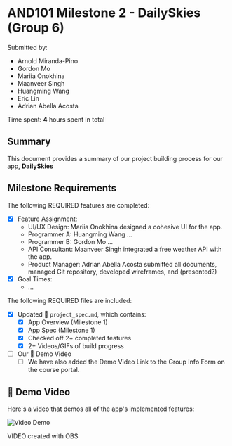 <!-- (This is a comment) INSTRUCTIONS: Go through this page and fill out any **bolded** entries with their correct values.-->

# AND101 Milestone 2 - DailySkies (Group 6)

Submitted by:
- Arnold Miranda-Pino 
- Gordon Mo 
- Mariia Onokhina 
- Maanveer Singh 
- Huangming Wang 
- Eric Lin 
- Adrian Abella Acosta

Time spent: **4** hours spent in total

## Summary

This document provides a summary of our project building process for our app, **DailySkies**

## Milestone Requirements

<!-- Please be sure to change the [ ] to [x] for any features you completed.  If a feature is not checked [x], you might miss the points for that item! -->

The following REQUIRED features are completed:

- [x] Feature Assignment:
  - UI/UX Design: Mariia Onokhina designed a cohesive UI for the app.
  - Programmer A: Huangming Wang ...
  - Programmer B: Gordon Mo ...
  - API Consultant: Maanveer Singh integrated a free weather API with the app.
  - Product Manager: Adrian Abella Acosta submitted all documents, managed Git repository, developed wireframes, and (presented?)
- [x] Goal Times:
  - ...

The following REQUIRED files are included:

- [x] Updated 📄 `project_spec.md`, which contains:
    - [X] App Overview (Milestone 1)
    - [X] App Spec (Milestone 1)
    - [x] Checked off 2+ completed features
    - [x] 2+ Videos/GIFs of build progress

- [ ] Our 🎥 Demo Video
    - [ ] We have also added the Demo Video Link to the Group Info Form on the course portal.

## 🎥 Demo Video

Here's a video that demos all of the app's implemented features:

<img src='http://i.imgur.com/link/to/your/gif/file.gif' title='Video Demo' width='' alt='Video Demo' />

VIDEO created with OBS
